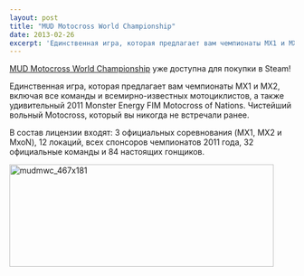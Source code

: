 ```yaml
---
layout: post
title: "MUD Motocross World Championship"
date: 2013-02-26
excerpt: 'Единственная игра, которая предлагает вам чемпионаты MX1 и MX2, включая все команды и всемирно-известных мотоциклистов, а также удивительный 2011 Monster Energy FIM Motocross of Nations. Чистейший вольный Motocross, который вы никогда не встречали ранее.'
---
```


<a href="http://store.steampowered.com/app/226780/" target="_blank">MUD Motocross World Championship</a> уже доступна для покупки в Steam!

Единственная игра, которая предлагает вам чемпионаты MX1 и MX2, включая все команды и всемирно-известных мотоциклистов, а также удивительный 2011 Monster Energy FIM Motocross of Nations. Чистейший вольный Motocross, который вы никогда не встречали ранее.

В состав лицензии входят: 3 официальных соревнования (MX1, MX2 и MxoN), 12 локаций, всех спонсоров чемпионатов 2011 года, 32 официальные команды и 84 настоящих гонщиков.

<a href="http://store.steampowered.com/app/226780/" target="_blank"><img class="aligncenter size-full wp-image-1505" alt="mudmwc_467x181" src="http://gamersoul.ru/wp-content/uploads/2013/02/mudmwc_467x181.jpg" width="467" height="181" /></a>